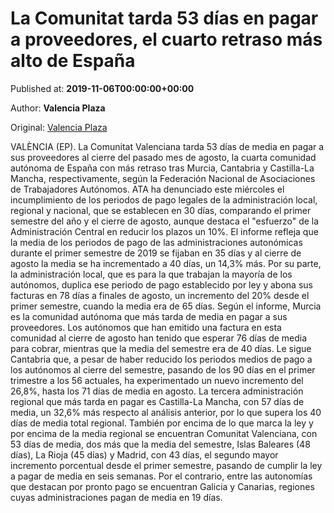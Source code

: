 
# La Comunitat tarda 53 días en pagar a proveedores, el cuarto retraso más alto de España

Published at: **2019-11-06T00:00:00+00:00**

Author: **Valencia Plaza**

Original: [Valencia Plaza](https://valenciaplaza.com/la-comunitat-tarda-53-dias-en-pagar-a-proveedores-el-cuarto-retraso-mas-alto-de-espana)

VALÈNCIA (EP). La Comunitat Valenciana tarda 53 días de media en pagar a sus proveedores al cierre del pasado mes de agosto, la cuarta comunidad autónoma de España con más retraso tras Murcia, Cantabria y Castilla-La Mancha, respectivamente, según la Federación Nacional de Asociaciones de Trabajadores Autónomos.
ATA ha denunciado este miércoles el incumplimiento de los periodos de pago legales de la administración local, regional y nacional, que se establecen en 30 días, comparando el primer semestre del año y el cierre de agosto, aunque destaca el "esfuerzo" de la Administración Central en reducir los plazos un 10%.
El informe refleja que la media de los periodos de pago de las administraciones autonómicas durante el primer semestre de 2019 se fijaban en 35 días y al cierre de agosto la media se ha incrementado a 40 días, un 14,3% más.
Por su parte, la administración local, que es para la que trabajan la mayoría de los autónomos, duplica ese periodo de pago establecido por ley y abona sus facturas en 78 días a finales de agosto, un incremento del 20% desde el primer semestre, cuando la media era de 65 días.
Según el informe, Murcia es la comunidad autónoma que más tarda de media en pagar a sus proveedores. Los autónomos que han emitido una factura en esta comunidad al cierre de agosto han tenido que esperar 76 días de media para cobrar, mientras que la media del semestre era de 40 días.
Le sigue Cantabria que, a pesar de haber reducido los periodos medios de pago a los autónomos al cierre del semestre, pasando de los 90 días en el primer trimestre a los 56 actuales, ha experimentado un nuevo incremento del 26,8%, hasta los 71 días de media en agosto.
La tercera administración regional que más tarda en pagar es Castilla-La Mancha, con 57 días de media, un 32,6% más respecto al análisis anterior, por lo que supera los 40 días de media total regional.
También por encima de lo que marca la ley y por encima de la media regional se encuentran Comunitat Valenciana, con 53 días de media, dos más que la media del semestre, Islas Baleares (48 días), La Rioja (45 días) y Madrid, con 43 días, el segundo mayor incremento porcentual desde el primer semestre, pasando de cumplir la ley a pagar de media en seis semanas.
Por el contrario, entre las autonomías que destacan por pronto pago se encuentran Galicia y Canarias, regiones cuyas administraciones pagan de media en 19 días.
 
